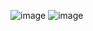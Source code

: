 ![image](https://github.com/zakaria0101echifaouy/Problem-Solving-HackerRank/assets/108145379/adc744b3-e33a-4e08-91b1-fa131b8977d9)
![image](https://github.com/zakaria0101echifaouy/Problem-Solving-HackerRank/assets/108145379/6329fd78-d40a-4c43-b759-49a2ea57e456)
